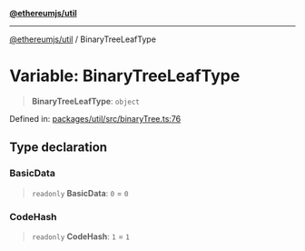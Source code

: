 [**@ethereumjs/util**](../README.md)

***

[@ethereumjs/util](../README.md) / BinaryTreeLeafType

# Variable: BinaryTreeLeafType

> **BinaryTreeLeafType**: `object`

Defined in: [packages/util/src/binaryTree.ts:76](https://github.com/ethereumjs/ethereumjs-monorepo/blob/master/packages/util/src/binaryTree.ts#L76)

## Type declaration

### BasicData

> `readonly` **BasicData**: `0` = `0`

### CodeHash

> `readonly` **CodeHash**: `1` = `1`
